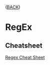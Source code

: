 ([BACK](https://github.com/bob-fornal/frontend-resources/blob/master/README.md))
# RegEx
## Cheatsheet
[Regex Cheat Sheet](https://dev.to/emmawedekind/regex-cheat-sheet-2j2a)
